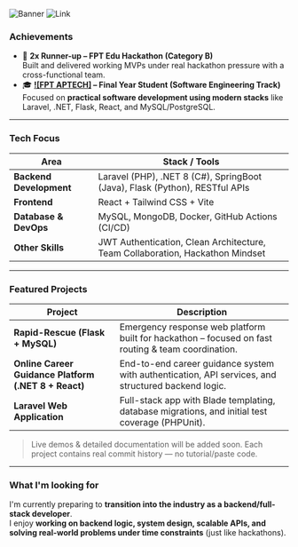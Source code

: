 ![Banner](https://capsule-render.vercel.app/api?type=rect&color=0D1117&height=100&section=header&text=Kai%20Quincy%20—%20Full-Stack%20Developer&fontColor=FFFFFF&fontSize=28&fontAlign=50&fontAlignY=60)
![Link](https://aptech.fpt.edu.vn/)
### Achievements

- 🥈 **2x Runner-up – FPT Edu Hackathon (Category B)**  
  Built and delivered working MVPs under real hackathon pressure with a cross-functional team.  
- 🎓 **[![FPT APTECH]](https://aptech.fpt.edu.vn/) – Final Year Student (Software Engineering Track)**  
  Focused on **practical software development using modern stacks** like Laravel, .NET, Flask, React, and MySQL/PostgreSQL.

---

### Tech Focus

| Area | Stack / Tools |
|------|--------------|
| **Backend Development** | Laravel (PHP), .NET 8 (C#), SpringBoot (Java), Flask (Python), RESTful APIs |
| **Frontend** | React + Tailwind CSS + Vite |
| **Database & DevOps** | MySQL, MongoDB, Docker, GitHub Actions (CI/CD) |
| **Other Skills** | JWT Authentication, Clean Architecture, Team Collaboration, Hackathon Mindset |

---

### Featured Projects

| Project | Description |
|--------|------------|
| **Rapid-Rescue (Flask + MySQL)** | Emergency response web platform built for hackathon – focused on fast routing & team coordination. |
| **Online Career Guidance Platform (.NET 8 + React)** | End-to-end career guidance system with authentication, API services, and structured backend logic. |
| **Laravel Web Application** | Full-stack app with Blade templating, database migrations, and initial test coverage (PHPUnit). |

> Live demos & detailed documentation will be added soon. Each project contains real commit history — no tutorial/paste code.

---

### What I'm looking for

I'm currently preparing to **transition into the industry as a backend/full-stack developer**.  
I enjoy **working on backend logic, system design, scalable APIs, and solving real-world problems under time constraints** (just like hackathons).
